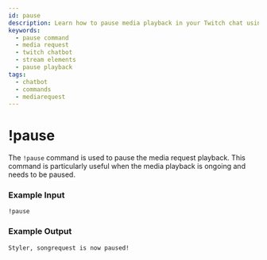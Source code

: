 ```yaml
---
id: pause
description: Learn how to pause media playback in your Twitch chat using the !pause command. Control your media requests easily with this simple command.
keywords:
  - pause command
  - media request
  - twitch chatbot
  - stream elements
  - pause playback
tags:
  - chatbot
  - commands
  - mediarequest
---
```


# !pause

The `!pause` command is used to pause the media request playback. This command is particularly useful when the media playback is ongoing and needs to be paused.

### Example Input

```
!pause
```

### Example Output

```
Styler, songrequest is now paused! 
```
